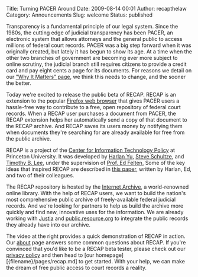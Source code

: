 Title: Turning PACER Around
Date: 2009-08-14 00:01
Author: recapthelaw
Category: Announcements
Slug: welcome
Status: published

Transparency is a fundamental principle of our legal system. Since the
1980s, the cutting edge of judicial transparency has been PACER, an
electronic system that allows attorneys and the general public to access
millions of federal court records. PACER was a big step forward when it
was originally created, but lately it has begun to show its age. At a
time when the other two branches of government are becoming ever more
subject to online scrutiny, the judicial branch still requires citizens
to provide a credit card and pay eight cents a page for its documents.
For reasons we detail on our ["Why It Matters"
page]({filename}/why-it-matters.md), we think this needs
to change, and the sooner the better.

Today we're excited to release the public beta of RECAP. RECAP is an
extension to the popular [Firefox web
browser](http://www.mozilla.com/firefox/) that gives PACER users a
hassle-free way to contribute to a free, open repository of federal
court records. When a RECAP user purchases a document from PACER, the
RECAP extension helps her automatically send a copy of that document to
the RECAP archive. And RECAP saves its users money by notifying them
when documents they're searching for are already available for free from
the public archive.

RECAP is a project of the [Center for Information Technology
Policy](http://citp.princeton.edu/) at Princeton University. It was
developed by [Harlan Yu](http://www.cs.princeton.edu/~harlanyu/), [Steve
Schultze](http://managingmiracles.blogspot.com/), and [Timothy B.
Lee](http://www.cs.princeton.edu/~tblee/), under the supervision of
[Prof. Ed Felten.](http://www.cs.princeton.edu/~felten/) Some of the key
ideas that inspired RECAP are described in [this
paper,](http://ssrn.com/abstract=1138083) written by Harlan, Ed, and two
of their colleagues.

The RECAP repository is hosted by the [Internet
Archive](http://www.archive.org/index.php), a world-renowned online
library. With the help of RECAP users, we want to build the nation's
most comprehensive public archive of freely-available federal judicial
records. And we're looking for partners to help us build the archive
more quickly and find new, innovative uses for the information. We are
already working with [Justia](http://www.justia.com/) and
[public.resource.org](http://public.resource.org/) to integrate the
public records they already have into our archive.

The video at the right provides a quick demonstration of RECAP in
action. Our [about]({filename}/pages/recap/faq.md) page answers
some common questions about RECAP. If you're convinced that you'd like
to be a RECAP beta tester, please check out our [privacy
policy]({filename}/pages/recap/privacy.md) and then head to [our homepage][{filename}/pages/recap.md] to get
started. With your help, we can make the dream of free public access to
court records a reality.
